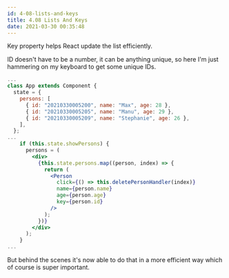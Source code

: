 ```yaml
---
id: 4-08-lists-and-keys
title: 4.08 Lists And Keys
date: 2021-03-30 00:35:48
---
```


Key property helps React update the list efficiently.

ID doesn't have to be a number, it can be anything unique, so here I'm just hammering on my keyboard to get some unique IDs.

```jsx title="App.js" {5-7,20}
...
class App extends Component {
  state = {
    persons: [
      { id: "20210330005200", name: "Max", age: 28 },
      { id: "20210330005205", name: "Manu", age: 29 },
      { id: "20210330005209", name: "Stephanie", age: 26 },
    ],
  };
...
    if (this.state.showPersons) {
      persons = (
        <div>
          {this.state.persons.map((person, index) => {
            return (
              <Person
                click={() => this.deletePersonHandler(index)}
                name={person.name}
                age={person.age}
                key={person.id}
              />
            );
          })}
        </div>
      );
    }
...
```

But behind the scenes it's now able to do that in a more efficient way which of course is super important.
